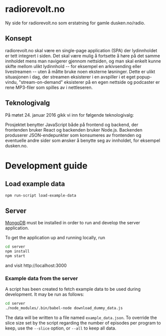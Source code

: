 # radiorevolt.no

Ny side for radiorevolt.no som erstatning for gamle dusken.no/radio.

## Konsept

radiorevolt.no skal være en single-page application (SPA) der lydinnholdet er tett integrert i siden. Det skal være mulig å fortsette å høre på det samme innholdet mens man navigerer gjennom nettsiden, og man skal enkelt kunne skifte mellom ulikt lydinnhold -- for eksempel en arkivsending eller livestreamen -- uten å måtte bruke noen eksterne løsninger. Dette er ulikt situasjonen i dag, der streamen eksisterer i en avspiller i et eget popup-vindu, "stream-on-demand" eksisterer på en egen nettside og podcaster er rene MP3-filer som spilles av i nettleseren.

## Teknologivalg

På møtet 24. januar 2016 gikk vi inn for følgende teknologivalg:

Prosjektet benytter JavaScript både på frontend og backend, der frontenden bruker React og backenden bruker Node.js. Backenden produserer JSON-endepunkter som konsumeres av frontenden og eventuelle andre sider som ønsker å benytte seg av innholdet, for eksempel dusken.no.


# Development guide
## Load example data
```bash
npm run-script load-example-data
```

## Server
[MongoDB](https://www.mongodb.org/downloads) must be installed in order to run and develop the server application.

To get the application up and running locally, run

```bash
cd server
npm install
npm start
```
and visit http://localhost:3000

### Example data from the server
A script has been created to fetch example data to be used during development. It may be run as follows:

```bash
cd server
./node_modules/.bin/babel-node download_dummy_data.js
```


The data will be written to a file named `example_data.json`. To override the slice size set by the script regarding the number of episodes per program to keep, use the `--slice` option, or `--all` to keep all data.
